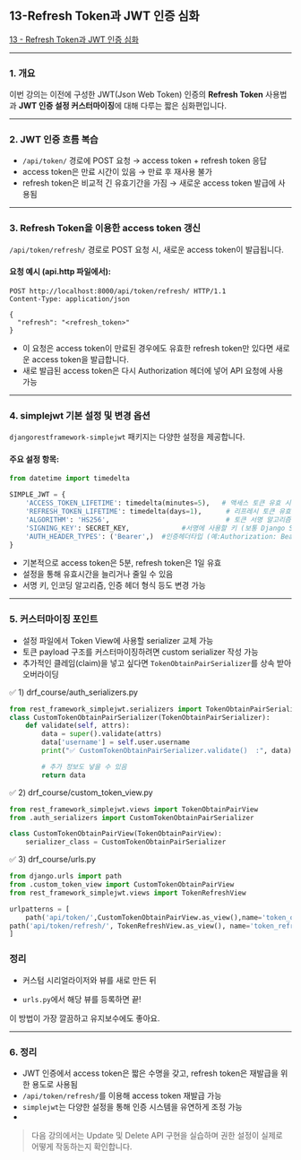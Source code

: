 
## 13-Refresh Token과 JWT 인증 심화


[13 - Refresh Token과 JWT 인증 심화](https://youtu.be/H3OY36wa7Cs?list=PL-2EBeDYMIbTLulc9FSoAXhbmXpLq2l5t)





---


### 1. 개요
이번 강의는 이전에 구성한 JWT(Json Web Token) 인증의 **Refresh Token** 사용법과 **JWT 인증 설정 커스터마이징**에 대해 다루는 짧은 심화편입니다.

---

### 2. JWT 인증 흐름 복습
- `/api/token/` 경로에 POST 요청 → access token + refresh token 응답
- access token은 만료 시간이 있음 → 만료 후 재사용 불가
- refresh token은 비교적 긴 유효기간을 가짐 → 새로운 access token 발급에 사용됨

---

### 3. Refresh Token을 이용한 access token 갱신

`/api/token/refresh/` 경로로 POST 요청 시, 새로운 access token이 발급됩니다.

#### 요청 예시 (api.http 파일에서):
```http
POST http://localhost:8000/api/token/refresh/ HTTP/1.1
Content-Type: application/json

{
  "refresh": "<refresh_token>"
}
```

- 이 요청은 access token이 만료된 경우에도 유효한 refresh token만 있다면 새로운 access token을 발급합니다.
- 새로 발급된 access token은 다시 Authorization 헤더에 넣어 API 요청에 사용 가능

---

### 4. simplejwt 기본 설정 및 변경 옵션
`djangorestframework-simplejwt` 패키지는 다양한 설정을 제공합니다.

#### 주요 설정 항목:
```python
from datetime import timedelta

SIMPLE_JWT = {
    'ACCESS_TOKEN_LIFETIME': timedelta(minutes=5),   # 액세스 토큰 유효 시간
    'REFRESH_TOKEN_LIFETIME': timedelta(days=1),      # 리프레시 토큰 유효 시간
    'ALGORITHM': 'HS256',                             # 토큰 서명 알고리즘
    'SIGNING_KEY': SECRET_KEY,             #서명에 사용할 키 (보통 Django SECRET_KEY)
    'AUTH_HEADER_TYPES': ('Bearer',)  #인증헤더타입 (예:Authorization: Bearer<token>)
}

```

- 기본적으로 access token은 5분, refresh token은 1일 유효
- 설정을 통해 유효시간을 늘리거나 줄일 수 있음
- 서명 키, 인코딩 알고리즘, 인증 헤더 형식 등도 변경 가능

---

### 5. 커스터마이징 포인트
- 설정 파일에서 Token View에 사용할 serializer 교체 가능
- 토큰 payload 구조를 커스터마이징하려면 custom serializer 작성 가능
- 추가적인 클레임(claim)을 넣고 싶다면 `TokenObtainPairSerializer`를 상속 받아 오버라이딩

✅ 1) drf_course/auth_serializers.py
```python
from rest_framework_simplejwt.serializers import TokenObtainPairSerializer
class CustomTokenObtainPairSerializer(TokenObtainPairSerializer):
    def validate(self, attrs):
        data = super().validate(attrs)
        data['username'] = self.user.username
        print("✅ CustomTokenObtainPairSerializer.validate()  :", data)

        # 추가 정보도 넣을 수 있음
        return data
```


✅ 2) drf_course/custom_token_view.py
```python
from rest_framework_simplejwt.views import TokenObtainPairView
from .auth_serializers import CustomTokenObtainPairSerializer

class CustomTokenObtainPairView(TokenObtainPairView):
    serializer_class = CustomTokenObtainPairSerializer
```

✅  3) drf_course/urls.py
```python
from django.urls import path
from .custom_token_view import CustomTokenObtainPairView
from rest_framework_simplejwt.views import TokenRefreshView

urlpatterns = [
    path('api/token/',CustomTokenObtainPairView.as_view(),name='token_obtain_pair'),
path('api/token/refresh/', TokenRefreshView.as_view(), name='token_refresh'),
]

```

### 정리

- 커스텀 시리얼라이저와 뷰를 새로 만든 뒤
    
- `urls.py`에서 해당 뷰를 등록하면 끝!
    

이 방법이 가장 깔끔하고 유지보수에도 좋아요.


---

### 6. 정리
- JWT 인증에서 access token은 짧은 수명을 갖고, refresh token은 재발급을 위한 용도로 사용됨
- `/api/token/refresh/`를 이용해 access token 재발급 가능
- `simplejwt`는 다양한 설정을 통해 인증 시스템을 유연하게 조정 가능
- 

> 다음 강의에서는 Update 및 Delete API 구현을 실습하며 권한 설정이 실제로 어떻게 작동하는지 확인합니다.


